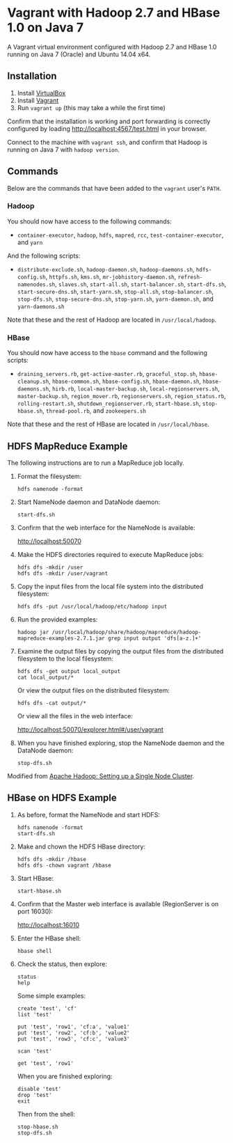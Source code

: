 # Vagrant with Hadoop 2.7 and HBase 1.0 on Java 7

A Vagrant virtual environment configured with Hadoop 2.7 and HBase 1.0 running on Java 7 (Oracle) and Ubuntu 14.04 x64.

## Installation

1. Install [VirtualBox](http://www.virtualbox.org/)
1. Install [Vagrant](http://www.vagrantup.com/downloads)
1. Run `vagrant up` (this may take a while the first time)

Confirm that the installation is working and port forwarding is correctly
configured by loading [http://localhost:4567/test.html](http://localhost:4567/test.html) in your browser.

Connect to the machine with `vagrant ssh`, and confirm that Hadoop is running on Java 7 with `hadoop version`.

## Commands

Below are the commands that have been added to the `vagrant` user's `PATH`.

### Hadoop

You should now have access to the following commands:
* `container-executor`, `hadoop`, `hdfs`, `mapred`, `rcc`, `test-container-executor`, and `yarn`

And the following scripts:
* `distribute-exclude.sh`, `hadoop-daemon.sh`, `hadoop-daemons.sh`, `hdfs-config.sh`, `httpfs.sh`, `kms.sh`, `mr-jobhistory-daemon.sh`, `refresh-namenodes.sh`, `slaves.sh`, `start-all.sh`, `start-balancer.sh`, `start-dfs.sh`, `start-secure-dns.sh`, `start-yarn.sh`, `stop-all.sh`, `stop-balancer.sh`, `stop-dfs.sh`, `stop-secure-dns.sh`, `stop-yarn.sh`, `yarn-daemon.sh`, and `yarn-daemons.sh`

Note that these and the rest of Hadoop are located in `/usr/local/hadoop`.

### HBase

You should now have access to the `hbase` command and the following scripts:
* `draining_servers.rb`, `get-active-master.rb`, `graceful_stop.sh`, `hbase-cleanup.sh`, `hbase-common.sh`, `hbase-config.sh`, `hbase-daemon.sh`, `hbase-daemons.sh`, `hirb.rb`, `local-master-backup.sh`, `local-regionservers.sh`, `master-backup.sh`, `region_mover.rb`, `regionservers.sh`, `region_status.rb`, `rolling-restart.sh`, `shutdown_regionserver.rb`, `start-hbase.sh`, `stop-hbase.sh`, `thread-pool.rb`, and `zookeepers.sh`

Note that these and the rest of HBase are located in `/usr/local/hbase`.

## HDFS MapReduce Example

The following instructions are to run a MapReduce job locally.

1. Format the filesystem:
    ```
    hdfs namenode -format
    ```

1. Start NameNode daemon and DataNode daemon:
    ```
    start-dfs.sh
    ```

1. Confirm that the web interface for the NameNode is available:

    [http://localhost:50070](http://localhost:50070)


1. Make the HDFS directories required to execute MapReduce jobs:
    ```
    hdfs dfs -mkdir /user
    hdfs dfs -mkdir /user/vagrant
    ```

1. Copy the input files from the local file system into the distributed filesystem:
    ```
    hdfs dfs -put /usr/local/hadoop/etc/hadoop input
    ```

1. Run the provided examples:
    ```
    hadoop jar /usr/local/hadoop/share/hadoop/mapreduce/hadoop-mapreduce-examples-2.7.1.jar grep input output 'dfs[a-z.]+'
    ```

1. Examine the output files by copying the output files from the distributed filesystem to the local filesystem:
    ```
    hdfs dfs -get output local_output
    cat local_output/*
    ```
    Or view the output files on the distributed filesystem:
    ```
    hdfs dfs -cat output/*
    ```
    Or view all the files in the web interface:

    [http://localhost:50070/explorer.html#/user/vagrant](http://localhost:50070/explorer.html#/user/vagrant)


1. When you have finished exploring, stop the NameNode daemon and the DataNode daemon:
    ```
    stop-dfs.sh
    ```

Modified from [Apache Hadoop: Setting up a Single Node Cluster](http://hadoop.apache.org/docs/current/hadoop-project-dist/hadoop-common/SingleCluster.html).

## HBase on HDFS Example

1. As before, format the NameNode and start HDFS:
    ```
    hdfs namenode -format
    start-dfs.sh
    ```

1. Make and chown the HDFS HBase directory:
    ```
    hdfs dfs -mkdir /hbase
    hdfs dfs -chown vagrant /hbase
    ```

1. Start HBase:
    ```
    start-hbase.sh
    ```

1. Confirm that the Master web interface is available (RegionServer is on port 16030):

    [http://localhost:16010](http://localhost:16010)


1. Enter the HBase shell:
    ```
    hbase shell
    ```

1. Check the status, then explore:
    ```
    status
    help
    ```
    Some simple examples:
    ```
    create 'test', 'cf'
    list 'test'

    put 'test', 'row1', 'cf:a', 'value1'
    put 'test', 'row2', 'cf:b', 'value2'
    put 'test', 'row3', 'cf:c', 'value3'

    scan 'test'

    get 'test', 'row1'
    ```
    When you are finished exploring:
    ```
    disable 'test'
    drop 'test'
    exit
    ```
    Then from the shell:
    ```
    stop-hbase.sh
    stop-dfs.sh
    ```

